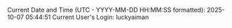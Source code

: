 Current Date and Time (UTC - YYYY-MM-DD HH:MM:SS formatted): 2025-10-07 05:44:51
Current User's Login: luckyaiman
